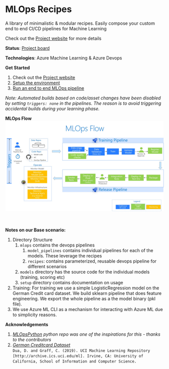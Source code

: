 # MLOps Recipes

A library of minimalistic & modular recipes. Easily compose your custom end to end CI/CD pipelines for Machine Learning

Check out the [Project website](https://rsethur.github.io/MLOps/) for more details

__Status__: [Project board](https://github.com/rsethur/MLOps/projects/1)

__Technologies__: Azure Machine Learning & Azure Devops

__Get Started__
1. Check out the [Project website](https://rsethur.github.io/MLOps/) 
2. [Setup the environment](docs/Setup.md)
3. [Run an end to end MLOps pipeline](docs/StartBaseScenario.md)

_Note: Automated builds based on code/asset changes have been disabled by setting `triggers: none` in the pipelines. The reason is to avoid triggering accidental builds during your learning phase._

__MLOps Flow__
![MLOps Flow](docs/imgs/MLOpsFlow.jpg)

<BR><br>__Notes on our Base scenario:__
1. Directory Structure
    1. `mlops` contains the devops pipelines
        1. `model_pipelines` contains individual pipelines for each of the models. These leverage the recipes
        2. `recipes`: contains parameterized, reusable devops pipeline for different scenarios
    2. `models` directory has the source code for the individual models (training, scoring etc)
    3. `setup` directory contains documentation on usage
2. Training: For training we use a simple LogisticRegression model on the German Credit card dataset. We build sklearn pipeline that does feature engineering. We export the whole pipeline as a the model binary (pkl file).
3. We use Azure ML CLI as a mechanism for interacting with Azure ML due to simplicity reasons.


__Acknowledgements__
1. _[MLOpsPython](https://github.com/microsoft/MLOpsPython/) python repo was one of the inspirations for this - thanks to the contributors_
2. _[German Creditcard Dataset](https://archive.ics.uci.edu/ml/datasets/Statlog+%28German+Credit+Data%29)_
<BR>`Dua, D. and Graff, C. (2019). UCI Machine Learning Repository [http://archive.ics.uci.edu/ml]. Irvine, CA: University of California, School of Information and Computer Science.`

